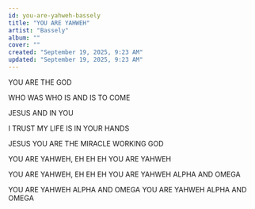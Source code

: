 ```yaml
---
id: you-are-yahweh-bassely
title: "YOU ARE YAHWEH"
artist: "Bassely"
album: ""
cover: ""
created: "September 19, 2025, 9:23 AM"
updated: "September 19, 2025, 9:23 AM"
---
```


YOU ARE
THE GOD

WHO WAS
WHO IS 
AND IS
TO COME

 JESUS
AND IN 
YOU

 I TRUST
 MY LIFE 
IS IN 
YOUR HANDS

 JESUS
YOU ARE 
THE MIRACLE 
WORKING 
GOD

YOU ARE 
YAHWEH, EH EH EH
YOU ARE YAHWEH

YOU ARE 
YAHWEH, EH EH EH
YOU ARE YAHWEH
ALPHA AND OMEGA

YOU ARE YAHWEH
ALPHA AND OMEGA 
YOU ARE YAHWEH
ALPHA AND OMEGA